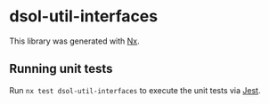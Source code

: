 # dsol-util-interfaces

This library was generated with [Nx](https://nx.dev).

## Running unit tests

Run `nx test dsol-util-interfaces` to execute the unit tests via [Jest](https://jestjs.io).
